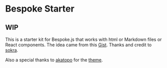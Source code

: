# Bespoke Starter

## WIP

This is a starter kit for Bespoke.js that works with html or Markdown files or React components. The idea came from this [Gist](https://gist.github.com/sokra/1be6f6f5eee72db39664). Thanks and credit to [sokra](https://github.com/sokra).

Also a special thanks to [akatopo](https://github.com/akatopo) for the [theme](https://github.com/akatopo/bespoke-theme-build-wars).
